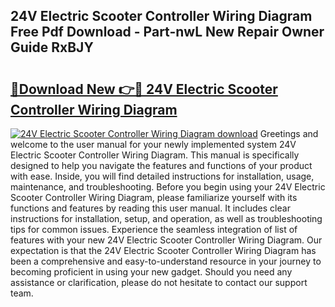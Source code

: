 ## 24V Electric Scooter Controller Wiring Diagram Free Pdf Download - Part-nwL New Repair Owner Guide RxBJY

# <h2><a href="http://dfmweo6.blite.top/?on=24V+Electric+Scooter+Controller+Wiring+Diagram">🔗Download New 👉🔴 24V Electric Scooter Controller Wiring Diagram</a></h2>

[![24V Electric Scooter Controller Wiring Diagram download](https://i.imgur.com/lujVjoI.png)](http://dfmweo6.blite.top/?on=24V+Electric+Scooter+Controller+Wiring+Diagram)
Greetings and welcome to the user manual for your newly implemented system 24V Electric Scooter Controller Wiring Diagram. This manual is specifically designed to help you navigate the features and functions of your product with ease. Inside, you will find detailed instructions for installation, usage, maintenance, and troubleshooting. Before you begin using your 24V Electric Scooter Controller Wiring Diagram, please familiarize yourself with its functions and features by reading this user manual. It includes clear instructions for installation, setup, and operation, as well as troubleshooting tips for common issues. Experience the seamless integration of list of features with your new 24V Electric Scooter Controller Wiring Diagram. Our expectation is that the 24V Electric Scooter Controller Wiring Diagram has been a comprehensive and easy-to-understand resource in your journey to becoming proficient in using your new gadget. Should you need any assistance or clarification, please do not hesitate to contact our support team.
